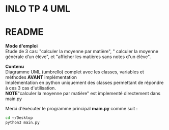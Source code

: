 # INLO TP 4 UML

README
======

**Mode d'emploi**
<br>
Etude de 3 cas:
"calculer la moyenne par matière", " calculer la moyenne générale d’un élève", et "afficher les matières sans
notes d'un élève". 



**Contenu**
<br>
Diagramme UML (umbrello) complet avec les classes, variables et méthodes <b>AVANT</b> implémentation
<br>
Implémentation en python uniquement des classes permettant de répondre à ces 3 cas d'utilisation. 
<br>
<b>NOTE</b>"calculer la moyenne par matière" est implementé directement dans main.py

Merci d'éxécuter le programme principal <b>main.py</b> comme suit :

```bash
cd ~/Desktop
python3 main.py

```
